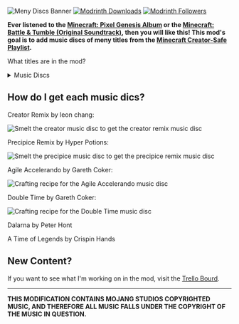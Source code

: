 ![Meny Discs Banner](https://cdn.modrinth.com/data/cached_images/bdd86cd297cd305adaf93050488e2e01a219f647.png)
[![Modrinth Downloads](https://img.shields.io/modrinth/dt/oGJVu75Z?style=plastic&label=Modrinth%20Downloads&color=04cc4c)](https://modrinth.com/mod/meny-discs/versions)
[![Modrinth Followers](https://img.shields.io/modrinth/followers/oGJVu75Z?style=plastic&label=Modrinth%20Followers&color=ff8496)](https://modrinth.com/mod/meny-discs)

**Ever listened to the [Minecraft: Pixel Genesis Album](https://open.spotify.com/album/3pv30z3VATTE260rWIhWdE?si=HIbUAmlITFe-LYuEuIgrRg) or the [Minecraft: Battle & Tumble (Original Soundtrack)](https://open.spotify.com/album/17T3bbZXPaGaKKQfDPTDhc?si=EOm1SfTdRreiqQaGFMDItA), then you will like this! This mod's goal is to add music discs of meny titles from the [Minecraft Creator-Safe Playlist](https://open.spotify.com/playlist/5T4KWhz9Q8r98skQBimtlH?si=0f8c11e5214b46fc).**

What titles are in the mod?

<details>
<summary>Music Discs</summary>

[Creator Remix by leon chang](https://open.spotify.com/track/2HLpPvix8g93bdCS4YTd4h?si=c350821ce2894b52)

[Precipice Remix by Hyper Potions](https://open.spotify.com/track/5YugJI5LNGyWfp72ezwLUY?si=84eebf0f252e4891)

[Agile Accelerando by Gareth Coker](https://open.spotify.com/track/7wcKrpOzIZ7rI3wkn1Vxyq?si=c4be23b3e1264243)

[Double Time by Gareth Coker](https://open.spotify.com/track/4Hbh0oYptAz35Qqo8SDScJ?si=5b393d7bcf2f4a86)

</details>

## How do I get each music dics?

Creator Remix by leon chang:

![Smelt the creator music disc to get the creator remix music disc](https://cdn.modrinth.com/data/cached_images/2bb41e04da7a53a73fb741ebbfa741d8e9279d3c.png)

Precipice Remix by Hyper Potions:

![Smelt the precipice music disc to get the precipice remix music disc](https://cdn.modrinth.com/data/cached_images/18eafc44d981ee2f76d813c1e00eb34f9e472efe.png)

Agile Accelerando by Gareth Coker:

![Crafting recipe for the Agile Accelerando music disc](https://cdn.modrinth.com/data/cached_images/828df716424a7b7e7fd634a5220f1c8dd03ab35d.png)

Double Time by Gareth Coker:

![Crafting recipe for the Double Time music disc](https://cdn.modrinth.com/data/cached_images/8dbd96b2ad82bf57cf2dea812c61a72f3a698b30.png)

Dalarna by Peter Hont

A Time of Legends by Crispin Hands

## New Content?

If you want to see what I'm working on in the mod, visit the [Trello Bourd](https://trello.com/b/LG85RWRT).

---

**THIS MODIFICATION CONTAINS MOJANG STUDIOS COPYRIGHTED MUSIC, AND THEREFORE ALL MUSIC FALLS UNDER THE COPYRIGHT OF THE MUSIC IN QUESTION.**
